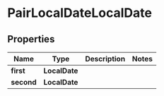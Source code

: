 

# PairLocalDateLocalDate


## Properties

| Name | Type | Description | Notes |
|------------ | ------------- | ------------- | -------------|
|**first** | **LocalDate** |  |  |
|**second** | **LocalDate** |  |  |



